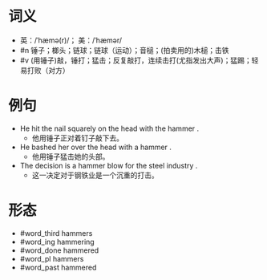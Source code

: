 # 词义
- 英：/ˈhæmə(r)/； 美：/ˈhæmər/
- #n 锤子；榔头；链球；链球（运动）；音槌；(拍卖用的)木槌；击铁
- #v (用锤子)敲，锤打；猛击；反复敲打，连续击打(尤指发出大声)；猛踢；轻易打败（对方）
# 例句
- He hit the nail squarely on the head with the hammer .
	- 他用锤子正对着钉子敲下去。
- He bashed her over the head with a hammer .
	- 他用锤子猛击她的头部。
- The decision is a hammer blow for the steel industry .
	- 这一决定对于钢铁业是一个沉重的打击。
# 形态
- #word_third hammers
- #word_ing hammering
- #word_done hammered
- #word_pl hammers
- #word_past hammered
